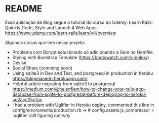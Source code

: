 # README
Essa aplicação de Blog segue o tutorial do curso do Udemy: Learn Rails: Quickly Code, Style and Launch 4 Web Apps
https://www.udemy.com/learn-rails/learn/v4/overview

Algumas coisas que tem nesse projeto:

* Problema com Bcrypt solucionado só adicionando a Gem no Gemfile
* Styling with Bootstrap Template (https://bootswatch.com/simplex/)
* Devise
* Social Share (comming soon)
* Using sqlite3 in Dev and Test, and postgresql in production in heroku https://blogmanerin.herokuapp.com/
* Helpful article migrating from sqlite3 to postgresql https://medium.com/@helenflam/how-to-change-your-rails-app-database-from-sqlite-to-postgresql-before-deploying-to-heroku-ae2acc25c7ac
* I had a problem with Uglifier in Heroku deploy, commented this line in config/enviroments/production.rb -> # config.assets.js_compressor = :uglifier still figuring out why
